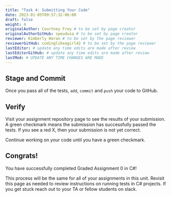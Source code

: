```yaml
---
title: "Task 4: Submitting Your Code"
date: 2023-01-05T09:57:32-06:00
draft: false
weight: 4
originalAuthor: Courtney Frey # to be set by page creator
originalAuthorGitHub: speudusa # to be set by page creator
reviewer: Kimberly Horan # to be set by the page reviewer
reviewerGitHub: codinglikeagirl42 # to be set by the page reviewer
lastEditor: # update any time edits are made after review
lastEditorGitHub: # update any time edits are made after review
lastMod: # UPDATE ANY TIME CHANGES ARE MADE
---
```


## Stage and Commit

Once you pass all of the tests, `add`, `commit` and `push` your code to GitHub.

## Verify

Visit your assignment repository page to see the results of your submission. A green checkmark means the submission has successfully passed the tests. If you see a red X, then your submission is not yet correct. 

Continue working on your code until you have a green checkmark.

## Congrats! 

You have successfully completed Graded Assignment 0 in C#!

This process will be the same for all of your assignments in this unit. Revisit this page as needed to review instructions on running tests in C# projects. If you get stuck reach out to your TA or fellow students on slack.